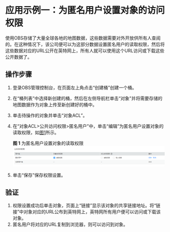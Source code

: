 # 应用示例一：为匿名用户设置对象的访问权限<a name="zh-cn_topic_0070519781"></a>

使用OBS存储了大量全球各地的地图数据，这些数据需要对外开放供所有人查阅的。在这种情况下，该公司便可以为这部分数据设置匿名用户的读取权限，然后将这些数据对应的URL公开在英特网上，所有人就可以使用这个URL访问或下载这些公开数据了。

## 操作步骤<a name="s7abc288e370041d0ae6720d845f60826"></a>

1.  登录OBS管理控制台，在页面左上角点击“创建桶”创建一个桶。
2.  在“桶列表”中选择新创建的桶，然后在左侧导航栏单击“对象”并将需要存储的地图数据作为对象上传至新创建好的桶中。
3.  单击待操作的对象并单击“对象ACL”。
4.  在“对象ACL\>公共访问权限\>匿名用户”中，单击“编辑”为匿名用户设置对象的读取权限，如[图1](#fig58496641194012)所示。

    **图 1**  为匿名用户设置对象的读取权限<a name="fig58496641194012"></a>  
    ![](figures/为匿名用户设置对象的读取权限.png "为匿名用户设置对象的读取权限")

5.  单击“保存”保存权限设置。

## 验证<a name="section199931746101715"></a>

1.  权限设置成功后单击对象，页面上“链接”显示该对象的共享链接地址。将“链接”中对象对应的URL公布到英特网上，英特网所有用户便可以访问或下载该对象。
2.  匿名用户将对应的URL复制到浏览器，则可以访问到对象。

